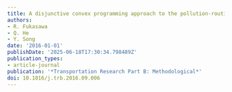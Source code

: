 ```yaml
---
title: A disjunctive convex programming approach to the pollution-routing problem
authors:
- R. Fukasawa
- Q. He
- Y. Song
date: '2016-01-01'
publishDate: '2025-06-18T17:30:34.798489Z'
publication_types:
- article-journal
publication: '*Transportation Research Part B: Methodological*'
doi: 10.1016/j.trb.2016.09.006
---
```

